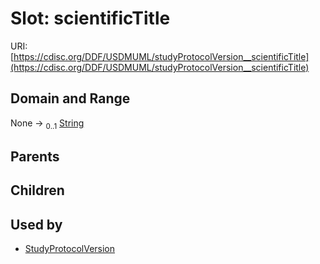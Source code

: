 
# Slot: scientificTitle




URI: [https://cdisc.org/DDF/USDMUML/studyProtocolVersion__scientificTitle](https://cdisc.org/DDF/USDMUML/studyProtocolVersion__scientificTitle)


## Domain and Range

None &#8594;  <sub>0..1</sub> [String](types/String.md)

## Parents


## Children


## Used by

 * [StudyProtocolVersion](StudyProtocolVersion.md)
